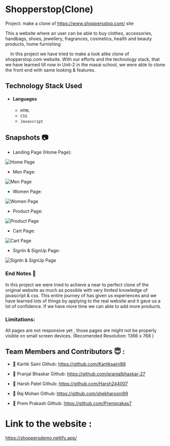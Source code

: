 # Shopperstop(Clone)
Project: make a clone of https://www.shoppersstop.com/ site

This a website where an user can be able to buy clothes, accessories, handbags, shoes, jewellery, fragrances, cosmetics, health and beauty products, home furnishing

&nbsp;&nbsp;&nbsp;&#160;In this project we have tried to make a look alike clone of shopperstop.com website. With our efforts and the technology stack, that we have learned till now in Unit-2 in the masai school, we were able to clone the front end with same looking & features.



## Technology Stack Used

- #### Languages
  - `HTML`
  - `CSS`
  - `Javascript`


## Snapshots 📷
- Landing Page (Home Page):
  
![Home Page](https://user-images.githubusercontent.com/97525903/167252926-21890d1e-3c80-47e1-bfec-57ebc3b3163b.png)

- Men Page:
  
![Men Page](https://user-images.githubusercontent.com/97525903/167253245-f3403d2f-4ff9-4262-b241-250610619208.png)

- Women Page:
  
![Women Page](https://user-images.githubusercontent.com/97525903/167253321-03a926b9-4889-4f23-9189-4b31b85fdc48.png)

- Product Page:
  
![Product Page](https://user-images.githubusercontent.com/97525903/167253375-5a025b7c-5e15-46db-8e09-776f58ec3690.png)

- Cart Page:
  
![Cart Page](https://user-images.githubusercontent.com/97525903/167253407-7f946ad0-5156-4bf3-9e88-6d2e9c2a4615.png)

- SignIn & SignUp Page:
  
![SignIn & SignUp Page](https://user-images.githubusercontent.com/97525903/167253440-6b60421a-3e03-4a6a-b29e-62455efb67fb.png)

### End Notes 📑
In this project we were tried to achieve a near to perfect clone of the original website as much as possible with very limited knowledge of javascript & css. This entire journey of has given us experiences and we have learned lots of things by applying to the real website and it gave us a lot of confidence. If we have more time we can able to add more products.

### Limitations:
All pages are not responsive yet , those pages are might not be properly visible on small screen devices.
(Recomended Resolution: 1366 x 768 )

## Team Members and Contributors 😇 :

 - 👤 Kartik Saini
  Github: https://github.com/Kartiksaini88
  
- 👤 Pranjal Bhaskar
  Github: https://github.com/pranjalbhaskar-27
  
- 👤 Harsh Patel
  Github: https://github.com/Harsh244007
  
- 👤 Raj Mohan
  Github: https://github.com/shekharsoni99
  
- 👤 Prem Prakash
  Github: https://github.com/Premprakas7
  



# Link to the website : 
https://shoppersdemo.netlify.app/
